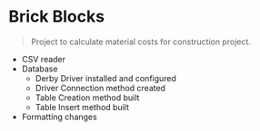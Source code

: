 # Brick Blocks
> Project to calculate material costs for construction project.

- CSV reader
- Database
  - Derby Driver installed and configured
  - Driver Connection method created
  - Table Creation method built
  - Table Insert method built
- Formatting changes


